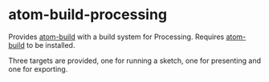 # atom-build-processing

Provides [atom-build](https://github.com/noseglid/atom-build) with a build system for Processing. Requires [atom-build](https://github.com/noseglid/atom-build) to be installed.

Three targets are provided, one for running a sketch, one for presenting and one for exporting.
